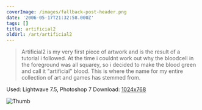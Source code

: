 ```yaml
---
coverImage: /images/fallback-post-header.png
date: '2006-05-17T21:32:58.000Z'
tags: []
title: artificial2
oldUrl: /art/artificial2
---
```


> Artificial2 is my very first piece of artwork and is the result of a tutorial i followed. At the time i couldnt work out why the bloodcell in the foreground was all squarey, so i decided to make the blood green and call it "artificial" blood. This is where the name for my entire collection of art and games has stemmed from.

Used: Lightwave 7.5, Photoshop 7
Download: [1024x768](https://www.mikecann.co.uk/Images/Art-Full/artificial2.jpg)

![Thumb](https://www.mikecann.co.uk/Images/Art-Thumbs/artificial2.gif "Thumb")
